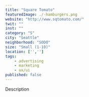 ```yaml
---
title: "Square Tomato"
featuredImage: ./-hamburgers.png
website: "http://www.sqtomato.com/"
twit: ""
inst: ""
category: "S"
city: "Seattle"
neighborhood: "SODO"
size: "Small (1-10)"
location: ['','']
tags:
    - advertising
    - marketing
    - ux/ui
published: false
---
```


Description
